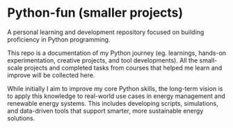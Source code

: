 # Python-fun (smaller projects)
 A personal learning and development repository focused on building proficiency in Python programming. 
 
 This repo is a documentation of my Python journey (eg. learnings, hands-on experimentation, creative projects, and tool developments).
 All the small-scale projects and completed tasks from courses that helped me learn and improve will be collected here.
 
 While initially I aim to improve my core Python skills, the long-term vision is to apply this knowledge to real-world use cases in energy management and renewable energy systems.
 This includes developing scripts, simulations, and data-driven tools that support smarter, more sustainable energy solutions.
